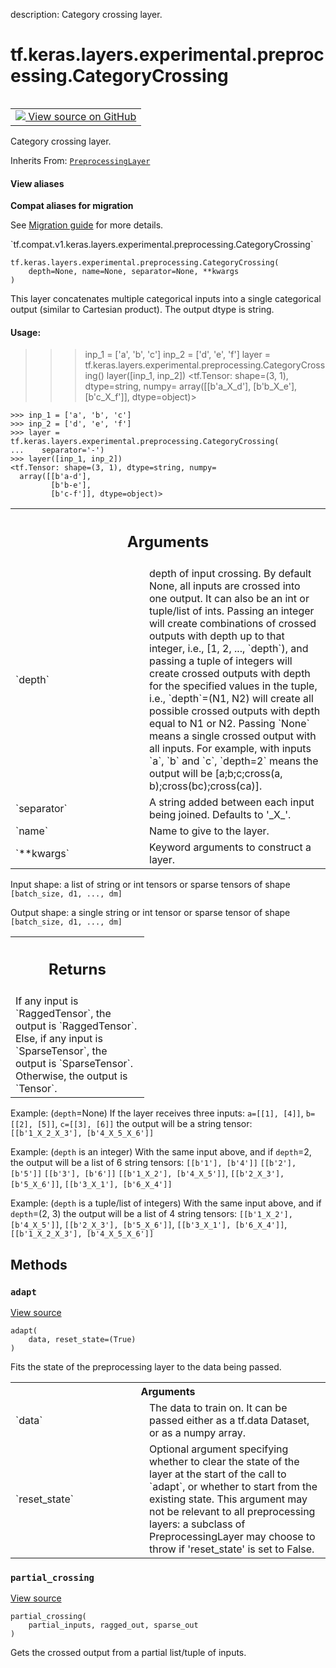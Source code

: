description: Category crossing layer.

<div itemscope itemtype="http://developers.google.com/ReferenceObject">
<meta itemprop="name" content="tf.keras.layers.experimental.preprocessing.CategoryCrossing" />
<meta itemprop="path" content="Stable" />
<meta itemprop="property" content="__init__"/>
<meta itemprop="property" content="__new__"/>
<meta itemprop="property" content="adapt"/>
<meta itemprop="property" content="partial_crossing"/>
</div>

# tf.keras.layers.experimental.preprocessing.CategoryCrossing

<!-- Insert buttons and diff -->

<table class="tfo-notebook-buttons tfo-api nocontent" align="left">
<td>
  <a target="_blank" href="https://github.com/tensorflow/tensorflow/blob/r2.4/tensorflow/python/keras/layers/preprocessing/category_crossing.py#L39-L210">
    <img src="https://www.tensorflow.org/images/GitHub-Mark-32px.png" />
    View source on GitHub
  </a>
</td>
</table>



Category crossing layer.

Inherits From: [`PreprocessingLayer`](../../../../../tf/keras/layers/experimental/preprocessing/PreprocessingLayer.md)

<section class="expandable">
  <h4 class="showalways">View aliases</h4>
  <p>
<b>Compat aliases for migration</b>
<p>See
<a href="https://www.tensorflow.org/guide/migrate">Migration guide</a> for
more details.</p>
<p>`tf.compat.v1.keras.layers.experimental.preprocessing.CategoryCrossing`</p>
</p>
</section>

<pre class="devsite-click-to-copy prettyprint lang-py tfo-signature-link">
<code>tf.keras.layers.experimental.preprocessing.CategoryCrossing(
    depth=None, name=None, separator=None, **kwargs
)
</code></pre>



<!-- Placeholder for "Used in" -->

This layer concatenates multiple categorical inputs into a single categorical
output (similar to Cartesian product). The output dtype is string.

#### Usage:


>>> inp_1 = ['a', 'b', 'c']
>>> inp_2 = ['d', 'e', 'f']
>>> layer = tf.keras.layers.experimental.preprocessing.CategoryCrossing()
>>> layer([inp_1, inp_2])
<tf.Tensor: shape=(3, 1), dtype=string, numpy=
  array([[b'a_X_d'],
         [b'b_X_e'],
         [b'c_X_f']], dtype=object)>


```
>>> inp_1 = ['a', 'b', 'c']
>>> inp_2 = ['d', 'e', 'f']
>>> layer = tf.keras.layers.experimental.preprocessing.CategoryCrossing(
...    separator='-')
>>> layer([inp_1, inp_2])
<tf.Tensor: shape=(3, 1), dtype=string, numpy=
  array([[b'a-d'],
         [b'b-e'],
         [b'c-f']], dtype=object)>
```

<!-- Tabular view -->
 <table class="responsive fixed orange">
<colgroup><col width="214px"><col></colgroup>
<tr><th colspan="2"><h2 class="add-link">Arguments</h2></th></tr>

<tr>
<td>
`depth`
</td>
<td>
depth of input crossing. By default None, all inputs are crossed into
one output. It can also be an int or tuple/list of ints. Passing an
integer will create combinations of crossed outputs with depth up to that
integer, i.e., [1, 2, ..., `depth`), and passing a tuple of integers will
create crossed outputs with depth for the specified values in the tuple,
i.e., `depth`=(N1, N2) will create all possible crossed outputs with depth
equal to N1 or N2. Passing `None` means a single crossed output with all
inputs. For example, with inputs `a`, `b` and `c`, `depth=2` means the
output will be [a;b;c;cross(a, b);cross(bc);cross(ca)].
</td>
</tr><tr>
<td>
`separator`
</td>
<td>
A string added between each input being joined. Defaults to
'_X_'.
</td>
</tr><tr>
<td>
`name`
</td>
<td>
Name to give to the layer.
</td>
</tr><tr>
<td>
`**kwargs`
</td>
<td>
Keyword arguments to construct a layer.
</td>
</tr>
</table>


Input shape: a list of string or int tensors or sparse tensors of shape
  `[batch_size, d1, ..., dm]`

Output shape: a single string or int tensor or sparse tensor of shape
  `[batch_size, d1, ..., dm]`

<!-- Tabular view -->
 <table class="responsive fixed orange">
<colgroup><col width="214px"><col></colgroup>
<tr><th colspan="2"><h2 class="add-link">Returns</h2></th></tr>
<tr class="alt">
<td colspan="2">
If any input is `RaggedTensor`, the output is `RaggedTensor`.
Else, if any input is `SparseTensor`, the output is `SparseTensor`.
Otherwise, the output is `Tensor`.
</td>
</tr>

</table>


Example: (`depth`=None)
  If the layer receives three inputs:
  `a=[[1], [4]]`, `b=[[2], [5]]`, `c=[[3], [6]]`
  the output will be a string tensor:
  `[[b'1_X_2_X_3'], [b'4_X_5_X_6']]`

Example: (`depth` is an integer)
  With the same input above, and if `depth`=2,
  the output will be a list of 6 string tensors:
  `[[b'1'], [b'4']]`
  `[[b'2'], [b'5']]`
  `[[b'3'], [b'6']]`
  `[[b'1_X_2'], [b'4_X_5']]`,
  `[[b'2_X_3'], [b'5_X_6']]`,
  `[[b'3_X_1'], [b'6_X_4']]`

Example: (`depth` is a tuple/list of integers)
  With the same input above, and if `depth`=(2, 3)
  the output will be a list of 4 string tensors:
  `[[b'1_X_2'], [b'4_X_5']]`,
  `[[b'2_X_3'], [b'5_X_6']]`,
  `[[b'3_X_1'], [b'6_X_4']]`,
  `[[b'1_X_2_X_3'], [b'4_X_5_X_6']]`

## Methods

<h3 id="adapt"><code>adapt</code></h3>

<a target="_blank" href="https://github.com/tensorflow/tensorflow/blob/r2.4/tensorflow/python/keras/engine/base_preprocessing_layer.py#L53-L66">View source</a>

<pre class="devsite-click-to-copy prettyprint lang-py tfo-signature-link">
<code>adapt(
    data, reset_state=(True)
)
</code></pre>

Fits the state of the preprocessing layer to the data being passed.


<!-- Tabular view -->
 <table class="responsive fixed orange">
<colgroup><col width="214px"><col></colgroup>
<tr><th colspan="2">Arguments</th></tr>

<tr>
<td>
`data`
</td>
<td>
The data to train on. It can be passed either as a tf.data
Dataset, or as a numpy array.
</td>
</tr><tr>
<td>
`reset_state`
</td>
<td>
Optional argument specifying whether to clear the state of
the layer at the start of the call to `adapt`, or whether to start
from the existing state. This argument may not be relevant to all
preprocessing layers: a subclass of PreprocessingLayer may choose to
throw if 'reset_state' is set to False.
</td>
</tr>
</table>



<h3 id="partial_crossing"><code>partial_crossing</code></h3>

<a target="_blank" href="https://github.com/tensorflow/tensorflow/blob/r2.4/tensorflow/python/keras/layers/preprocessing/category_crossing.py#L129-L142">View source</a>

<pre class="devsite-click-to-copy prettyprint lang-py tfo-signature-link">
<code>partial_crossing(
    partial_inputs, ragged_out, sparse_out
)
</code></pre>

Gets the crossed output from a partial list/tuple of inputs.




